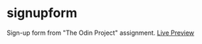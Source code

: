 # signupform
Sign-up form from "The Odin Project" assignment.
[Live Preview](https://adrianbravomr.github.io/signupform/)
